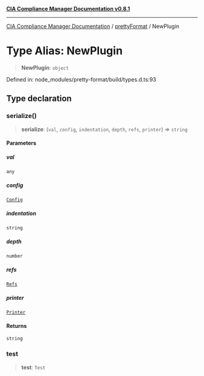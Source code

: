[**CIA Compliance Manager Documentation v0.8.1**](../../../README.md)

***

[CIA Compliance Manager Documentation](../../../globals.md) / [prettyFormat](../README.md) / NewPlugin

# Type Alias: NewPlugin

> **NewPlugin**: `object`

Defined in: node\_modules/pretty-format/build/types.d.ts:93

## Type declaration

### serialize()

> **serialize**: (`val`, `config`, `indentation`, `depth`, `refs`, `printer`) => `string`

#### Parameters

##### val

`any`

##### config

[`Config`](Config.md)

##### indentation

`string`

##### depth

`number`

##### refs

[`Refs`](Refs.md)

##### printer

[`Printer`](Printer.md)

#### Returns

`string`

### test

> **test**: `Test`
